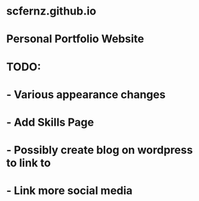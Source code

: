 # scfernz.github.io

# Personal Portfolio Website

# TODO:
# - Various appearance changes
# - Add Skills Page
# - Possibly create blog on wordpress to link to
# - Link more social media
